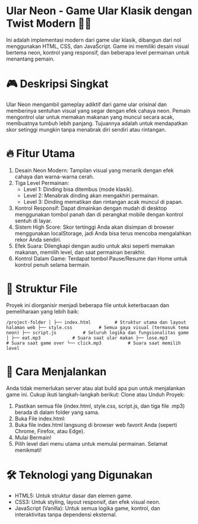 # Ular Neon - Game Ular Klasik dengan Twist Modern 🐍✨
Ini adalah implementasi modern dari game ular klasik, dibangun dari nol menggunakan HTML, CSS, dan JavaScript. Game ini memiliki desain visual bertema neon, kontrol yang responsif, dan beberapa level permainan untuk menantang pemain.

# 🎮 Deskripsi Singkat
Ular Neon mengambil gameplay adiktif dari game ular orisinal dan memberinya sentuhan visual yang segar dengan efek cahaya neon. Pemain mengontrol ular untuk memakan makanan yang muncul secara acak, membuatnya tumbuh lebih panjang. Tujuannya adalah untuk mendapatkan skor setinggi mungkin tanpa menabrak diri sendiri atau rintangan.

# 🔥 Fitur Utama
1. Desain Neon Modern: Tampilan visual yang menarik dengan efek cahaya dan warna-warna cerah.
2. Tiga Level Permainan:
   - Level 1: Dinding bisa ditembus (mode klasik).
   - Level 2: Menabrak dinding akan mengakhiri permainan.
   - Level 3: Dinding mematikan dan rintangan acak muncul di papan.
3. Kontrol Responsif: Dapat dimainkan dengan mudah di desktop menggunakan tombol panah dan di perangkat mobile dengan kontrol sentuh di layar.
4. Sistem High Score: Skor tertinggi Anda akan disimpan di browser menggunakan localStorage, jadi Anda bisa terus mencoba mengalahkan rekor Anda sendiri.
5. Efek Suara: Dilengkapi dengan audio untuk aksi seperti memakan makanan, memilih level, dan saat permainan berakhir.
6. Kontrol Dalam Game: Terdapat tombol Pause/Resume dan Home untuk kontrol penuh selama bermain.

# 📂 Struktur File
Proyek ini diorganisir menjadi beberapa file untuk keterbacaan dan pemeliharaan yang lebih baik:

``
/project-folder
│
├── index.html         # Struktur utama dan layout halaman web
├── style.css          # Semua gaya visual (termasuk tema neon)
├── script.js          # Seluruh logika dan fungsionalitas game
│
├── eat.mp3            # Suara saat ular makan
├── lose.mp3           # Suara saat game over
└── click.mp3          # Suara saat memilih level
``

# 🚀 Cara Menjalankan
Anda tidak memerlukan server atau alat build apa pun untuk menjalankan game ini. Cukup ikuti langkah-langkah berikut:
Clone atau Unduh Proyek:
1. Pastikan semua file (index.html, style.css, script.js, dan tiga file .mp3) berada di dalam folder yang sama.
2. Buka File index.html:
3. Buka file index.html langsung di browser web favorit Anda (seperti Chrome, Firefox, atau Edge).
4. Mulai Bermain!
5. Pilih level dari menu utama untuk memulai permainan. Selamat menikmati!

# 🛠️ Teknologi yang Digunakan
- HTML5: Untuk struktur dasar dan elemen game.
- CSS3: Untuk styling, layout responsif, dan efek visual neon.
- JavaScript (Vanilla): Untuk semua logika game, kontrol, dan interaktivitas tanpa dependensi eksternal.